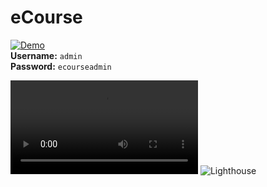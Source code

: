# eCourse

[![Demo](https://e-course.pages.dev/)](https://e-course.pages.dev/)  
**Username:** `admin`  
**Password:** `ecourseadmin`

![Demo Video](https://e-course.pages.dev/demo.mp4)
![Lighthouse](https://github.com/Ilyas-Codes/eCourse/blob/main/client/public/lighthouse.jpg)
